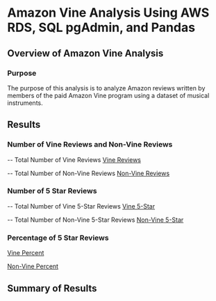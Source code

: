 # Amazon Vine Analysis Using AWS RDS, SQL pgAdmin, and Pandas

## Overview of Amazon Vine Analysis

### Purpose
The purpose of this analysis is to analyze Amazon reviews written by members of the paid Amazon Vine program using a dataset of musical instruments.

## Results

### Number of Vine Reviews and Non-Vine Reviews

-- Total Number of Vine Reviews
[Vine Reviews](Resources/total_paid_review.PNG)

-- Total Number of Non-Vine Reviews
[Non-Vine Reviews](Resources/total_unpaid_review.PNG)

### Number of 5 Star Reviews

-- Total Number of Vine 5-Star Reviews
[Vine 5-Star](Resources/paid_5star.PNG)

-- Total Number of Non-Vine 5-Star Reviews
[Non-Vine 5-Star](Resources/unpaid_5star.PNG)

### Percentage of 5 Star Reviews
[Vine Percent](Resources/paid_5star_percent.PNG)

[Non-Vine Percent](Resources/unpaid_5star_percent.PNG)

## Summary of Results


